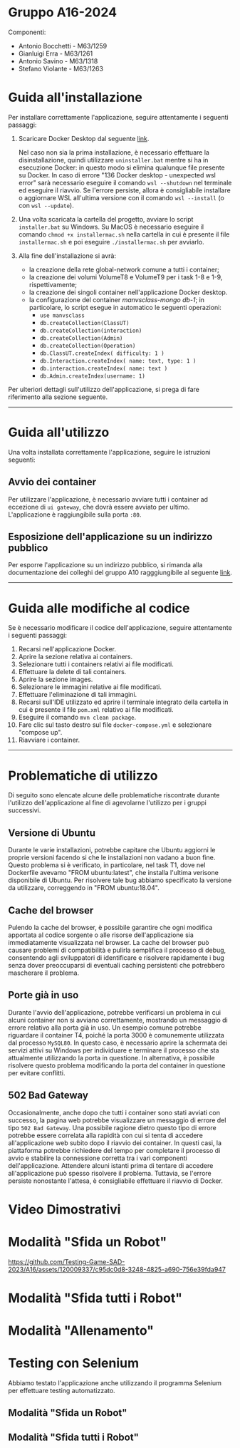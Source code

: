# Gruppo A16-2024
Componenti:
- Antonio Bocchetti - M63/1259
- Gianluigi Erra - M63/1261
- Antonio Savino - M63/1318
- Stefano Violante - M63/1263
  
# Guida all'installazione

Per installare correttamente l'applicazione, seguire attentamente i seguenti passaggi:

1. Scaricare Docker Desktop dal seguente [link](https://www.docker.com/products/docker-desktop/).

    Nel caso non sia la prima installazione, è necessario effettuare la disinstallazione, quindi utilizzare `uninstaller.bat` mentre si ha in esecuzione Docker: in questo modo si elimina qualunque file presente su Docker. In caso di errore "136 Docker desktop - unexpected wsl error" sarà necessario eseguire il comando `wsl --shutdown` nel terminale ed eseguire il riavvio. Se l'errore persiste, allora è consigliabile installare o aggiornare WSL all'ultima versione con il comando `wsl --install` (o con `wsl --update`).

2. Una volta scaricata la cartella del progetto, avviare lo script `installer.bat` su Windows. Su MacOS è necessario eseguire il comando `chmod +x installermac.sh` nella cartella in cui è presente il file `installermac.sh` e poi eseguire `./installermac.sh` per avviarlo.

3. Alla fine dell'installazione si avrà:
    - la creazione della rete global-network comune a tutti i container;
    - la creazione dei volumi VolumeT8 e VolumeT9 per i task 1-8 e 1-9, rispettivamente;
    - la creazione dei singoli container nell'applicazione Docker desktop.
    - la configurazione del container *manvsclass-mongo db-1*; in particolare, lo script esegue in automatico le seguenti operazioni:
        - `use manvsclass`
        - `db.createCollection(ClassUT)`
        - `db.createCollection(interaction)`
        - `db.createCollection(Admin)`
        - `db.createCollection(Operation)`
        - `db.ClassUT.createIndex( difficulty: 1 )`
        - `db.Interaction.createIndex( name: text, type: 1 )`
        - `db.interaction.createIndex( name: text )`
        - `db.Admin.createIndex(username: 1)`

Per ulteriori dettagli sull'utilizzo dell'applicazione, si prega di fare riferimento alla sezione seguente.

---

# Guida all'utilizzo

Una volta installata correttamente l'applicazione, seguire le istruzioni seguenti:

## Avvio dei container

Per utilizzare l'applicazione, è necessario avviare tutti i container ad eccezione di `ui gateway`, che dovrà essere avviato per ultimo. L'applicazione è raggiungibile sulla porta `:80`.

## Esposizione dell'applicazione su un indirizzo pubblico

Per esporre l'applicazione su un indirizzo pubblico, si rimanda alla documentazione dei colleghi del gruppo A10 ragggiungibile al seguente [link](https://github.com/Testing-Game-SAD-2023/A10-2024).

---

# Guida alle modifiche al codice

Se è necessario modificare il codice dell'applicazione, seguire attentamente i seguenti passaggi:

1. Recarsi nell'applicazione Docker.
2. Aprire la sezione relativa ai containers.
3. Selezionare tutti i containers relativi ai file modificati.
4. Effettuare la delete di tali containers.
5. Aprire la sezione images.
6. Selezionare le immagini relative ai file modificati.
7. Effettuare l'eliminazione di tali immagini.
8. Recarsi sull'IDE utilizzato ed aprire il terminale integrato della cartella in cui è presente il file `pom.xml` relativo ai file modificati.
9. Eseguire il comando `mvn clean package`.
10. Fare clic sul tasto destro sul file `docker-compose.yml` e selezionare "compose up".
11. Riavviare i container.

---

# Problematiche di utilizzo

Di seguito sono elencate alcune delle problematiche riscontrate durante l'utilizzo dell'applicazione al fine di agevolarne l'utilizzo per i gruppi successivi.

## Versione di Ubuntu
Durante le varie installazioni, potrebbe capitare che Ubuntu aggiorni le proprie versioni facendo si che le installazioni non vadano a buon fine. Questo problema si è verificato, in particolare, nel task T1, dove nel Dockerfile avevamo "FROM ubuntu:latest", che installa l'ultima verisone disponibile di Ubuntu.
Per risolvere tale bug abbiamo specificato la versione da utilizzare, correggendo in "FROM ubuntu:18.04".

## Cache del browser

Pulendo la cache del browser, è possibile garantire che ogni modifica apportata al codice sorgente o alle risorse dell'applicazione sia immediatamente visualizzata nel browser. La cache del browser può causare problemi di compatibilità e pulirla semplifica il processo di debug, consentendo agli sviluppatori di identificare e risolvere rapidamente i bug senza dover preoccuparsi di eventuali caching persistenti che potrebbero mascherare il problema.

## Porte già in uso

Durante l'avvio dell'applicazione, potrebbe verificarsi un problema in cui alcuni container non si avviano correttamente, mostrando un messaggio di errore relativo alla porta già in uso. Un esempio comune potrebbe riguardare il container T4, poiché la porta 3000 è comunemente utilizzata dal processo `MySQL80`. In questo caso, è necessario aprire la schermata dei servizi attivi su Windows per individuare e terminare il processo che sta attualmente utilizzando la porta in questione. In alternativa, è possibile risolvere questo problema modificando la porta del container in questione per evitare conflitti.

## 502 Bad Gateway

Occasionalmente, anche dopo che tutti i container sono stati avviati con successo, la pagina web potrebbe visualizzare un messaggio di errore del tipo `502 Bad Gateway`. Una possibile ragione dietro questo tipo di errore potrebbe essere correlata alla rapidità con cui si tenta di accedere all'applicazione web subito dopo il riavvio dei container. In questi casi, la piattaforma potrebbe richiedere del tempo per completare il processo di avvio e stabilire la connessione corretta tra i vari componenti dell'applicazione. Attendere alcuni istanti prima di tentare di accedere all'applicazione può spesso risolvere il problema. Tuttavia, se l'errore persiste nonostante l'attesa, è consigliabile effettuare il riavvio di Docker.

# Video Dimostrativi

# Modalità "Sfida un Robot"

https://github.com/Testing-Game-SAD-2023/A16/assets/120009337/c95dc0d8-3248-4825-a690-756e39fda947

# Modalità "Sfida tutti i Robot"



# Modalità "Allenamento"

# Testing con Selenium
Abbiamo testato l'applicazione anche utilizzando il programma Selenium per effettuare testing automatizzato.

## Modalità "Sfida un Robot"

## Modalità "Sfida tutti i Robot"





